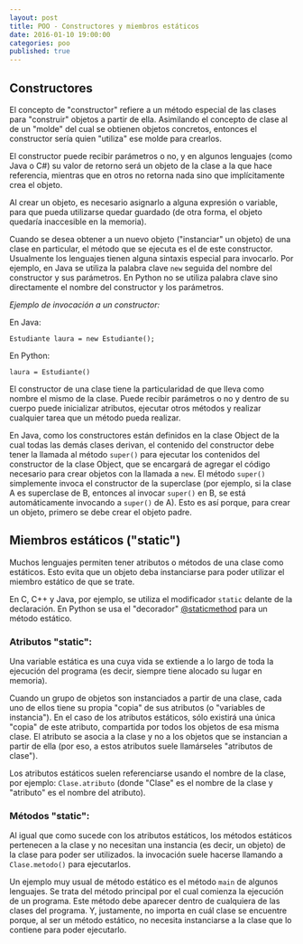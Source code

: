 ```yaml
---
layout: post
title: POO - Constructores y miembros estáticos
date: 2016-01-10 19:00:00
categories: poo
published: true
---
```



## Constructores

El concepto de "constructor" refiere a un método especial de las clases para "construir" objetos a partir de ella. Asimilando el concepto de clase al de un "molde" del cual se obtienen objetos concretos, entonces el constructor sería quien "utiliza" ese molde para crearlos.

El constructor puede recibir parámetros o no, y en algunos lenguajes (como Java o C#) su valor de retorno será un objeto de la clase a la que hace referencia, mientras que en otros no retorna nada sino que implícitamente crea el objeto.

Al crear un objeto, es necesario asignarlo a alguna expresión o variable, para que pueda utilizarse quedar guardado (de otra forma, el objeto quedaría inaccesible en la memoria).

Cuando se desea obtener a un nuevo objeto ("instanciar" un objeto) de una clase en particular, el método que se ejecuta es el de este constructor. Usualmente los lenguajes tienen alguna sintaxis especial para invocarlo. Por ejemplo, en Java se utiliza la palabra clave <code>new</code> seguida del nombre del constructor y sus parámetros. En Python no se utiliza palabra clave sino directamente el nombre del constructor y los parámetros.

_Ejemplo de invocación a un constructor:_

En Java:

<pre><code>Estudiante laura = new Estudiante();</code></pre>

En Python:

<pre><code>laura = Estudiante()</code></pre>

El constructor de una clase tiene la particularidad de que lleva como nombre el mismo de la clase. Puede recibir parámetros o no y dentro de su cuerpo puede inicializar atributos, ejecutar otros métodos y realizar cualquier tarea que un método pueda realizar.

En Java, como los constructores están definidos en la clase Object de la cual todas las demás clases derivan, el contenido del constructor debe tener la llamada al método <code>super()</code> para ejecutar los contenidos del constructor de la clase Object, que se encargará de agregar el código necesario para crear objetos con la llamada a <code>new</code>. El método <code>super()</code> simplemente invoca el constructor de la superclase (por ejemplo, si la clase A es superclase de B, entonces al invocar <code>super()</code> en B, se está automáticamente invocando a <code>super()</code> de A). Esto es así porque, para crear un objeto, primero se debe crear el objeto padre.

## Miembros estáticos ("static")

Muchos lenguajes permiten tener atributos o métodos de una clase como estáticos. Esto evita que un objeto deba instanciarse para poder utilizar el miembro estático de que se trate.

En C, C++ y Java, por ejemplo, se utiliza el modificador <code>static</code> delante de la declaración. En Python se usa el "decorador" [@staticmethod](https://docs.python.org/3/library/functions.html#staticmethod) para un método estático.

### Atributos "static":

Una variable estática es una cuya vida se extiende a lo largo de toda la ejecución del programa (es decir, siempre tiene alocado su lugar en memoria).

Cuando un grupo de objetos son instanciados a partir de una clase, cada uno de ellos tiene su propia "copia" de sus atributos (o "variables de instancia"). En el caso de los atributos estáticos, sólo existirá una única "copia" de este atributo, compartida por todos los objetos de esa misma clase. El atributo se asocia a la clase y no a los objetos que se instancian a partir de ella (por eso, a estos atributos suele llamárseles "atributos de clase").
  
Los atributos estáticos suelen referenciarse usando el nombre de la clase, por ejemplo: <code>Clase.atributo</code> (donde "Clase" es el nombre de la clase y "atributo" es el nombre del atributo).

### Métodos "static":

Al igual que como sucede con los atributos estáticos, los métodos estáticos pertenecen a la clase y no necesitan una instancia (es decir, un objeto) de la clase para poder ser utilizados. la invocación suele hacerse llamando a <code>Clase.metodo()</code> para ejecutarlos.

Un ejemplo muy usual de método estático es el método <code>main</code> de algunos lenguajes. Se trata del método principal por el cual comienza la ejecución de un programa. Este método debe aparecer dentro de cualquiera de las clases del programa. Y, justamente, no importa en cuál clase se encuentre porque, al ser un método estático, no necesita instanciarse a la clase que lo contiene para poder ejecutarlo.

